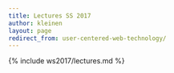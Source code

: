 ```yaml
---
title: Lectures SS 2017
author: kleinen
layout: page
redirect_from: user-centered-web-technology/
---
```


{% include ws2017/lectures.md %}
